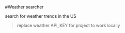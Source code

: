 #Weather searcher

search for weather trends in the US

> replace weather API_KEY for project to work locally
